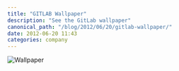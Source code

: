 ```yaml
---
title: "GITLAB Wallpaper"
description: "See the GitLab wallpaper"
canonical_path: "/blog/2012/06/20/gitlab-wallpaper/"
date: 2012-06-20 11:43
categories: company
---
```


![Wallpaper](/images/gitlab.jpg)
